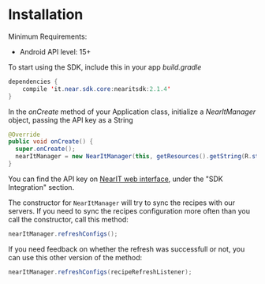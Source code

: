 # Installation #

Minimum Requirements:
- Android API level: 15+

To start using the SDK, include this in your app *build.gradle*

```java
dependencies {
    compile 'it.near.sdk.core:nearitsdk:2.1.4'
}
```

In the *onCreate* method of your Application class, initialize a *NearItManager* object, passing the API key as a String


```java
@Override
public void onCreate() {
  super.onCreate();
  nearItManager = new NearItManager(this, getResources().getString(R.string.nearit_api_key));
}
```

You can find the API key on [NearIT web interface](https://go.nearit.com/), under the "SDK Integration" section.

The constructor for `NearItManager` will try to sync the recipes with our servers. If you need to sync the recipes configuration more often than you call the constructor, call this method:

```java
nearItManager.refreshConfigs();
```

If you need feedback on whether the refresh was successfull or not, you can use this other version of the method:

```java
nearItManager.refreshConfigs(recipeRefreshListener);
```

